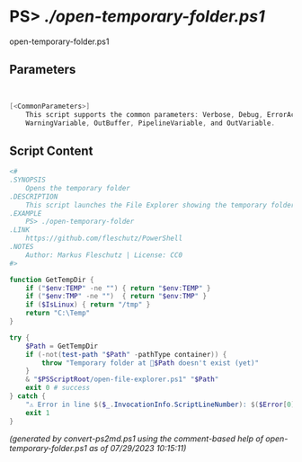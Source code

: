 PS> *./open-temporary-folder.ps1*
====================

open-temporary-folder.ps1 


Parameters
----------
```powershell


[<CommonParameters>]
    This script supports the common parameters: Verbose, Debug, ErrorAction, ErrorVariable, WarningAction, 
    WarningVariable, OutBuffer, PipelineVariable, and OutVariable.
```

Script Content
--------------
```powershell
<#
.SYNOPSIS
	Opens the temporary folder
.DESCRIPTION
	This script launches the File Explorer showing the temporary folder.
.EXAMPLE
	PS> ./open-temporary-folder
.LINK
	https://github.com/fleschutz/PowerShell
.NOTES
	Author: Markus Fleschutz | License: CC0
#>

function GetTempDir {
	if ("$env:TEMP" -ne "")	{ return "$env:TEMP" }
	if ("$env:TMP" -ne "")	{ return "$env:TMP" }
	if ($IsLinux) { return "/tmp" }
	return "C:\Temp"
}

try {
	$Path = GetTempDir
	if (-not(test-path "$Path" -pathType container)) {
		throw "Temporary folder at 📂$Path doesn't exist (yet)"
	}
	& "$PSScriptRoot/open-file-explorer.ps1" "$Path"
	exit 0 # success
} catch {
	"⚠️ Error in line $($_.InvocationInfo.ScriptLineNumber): $($Error[0])"
	exit 1
}
```

*(generated by convert-ps2md.ps1 using the comment-based help of open-temporary-folder.ps1 as of 07/29/2023 10:15:11)*
